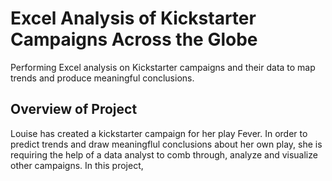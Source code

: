 # Excel Analysis of Kickstarter Campaigns Across the Globe
Performing Excel analysis on Kickstarter campaigns and their data to map trends and produce meaningful conclusions.
## Overview of Project
Louise has created a kickstarter campaign for her play Fever. In order to predict trends and draw meaningflul conclusions about her own play, she is requiring the help of a data analyst to comb through, analyze and visualize other campaigns. In this project, 
